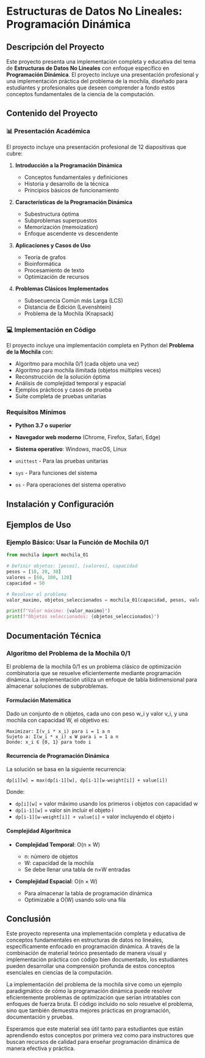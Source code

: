 # Estructuras de Datos No Lineales: Programación Dinámica

## Descripción del Proyecto

Este proyecto presenta una implementación completa y educativa del tema de **Estructuras de Datos No Lineales** con enfoque específico en **Programación Dinámica**. El proyecto incluye una presentación profesional y una implementación práctica del problema de la mochila, diseñado para estudiantes y profesionales que deseen comprender a fondo estos conceptos fundamentales de la ciencia de la computación.

## Contenido del Proyecto

### 📊 Presentación Académica

El proyecto incluye una presentación profesional de 12 diapositivas que cubre:

1. **Introducción a la Programación Dinámica**
   - Conceptos fundamentales y definiciones
   - Historia y desarrollo de la técnica
   - Principios básicos de funcionamiento

2. **Características de la Programación Dinámica**
   - Subestructura óptima
   - Subproblemas superpuestos
   - Memorización (memoization)
   - Enfoque ascendente vs descendente

3. **Aplicaciones y Casos de Uso**
   - Teoría de grafos
   - Bioinformática
   - Procesamiento de texto
   - Optimización de recursos

4. **Problemas Clásicos Implementados**
   - Subsecuencia Común más Larga (LCS)
   - Distancia de Edición (Levenshtein)
   - Problema de la Mochila (Knapsack)

### 💻 Implementación en Código

El proyecto incluye una implementación completa en Python del **Problema de la Mochila** con:

- Algoritmo para mochila 0/1 (cada objeto una vez)
- Algoritmo para mochila ilimitada (objetos múltiples veces)
- Reconstrucción de la solución óptima
- Análisis de complejidad temporal y espacial
- Ejemplos prácticos y casos de prueba
- Suite completa de pruebas unitarias


### Requisitos Mínimos

- **Python 3.7 o superior**
- **Navegador web moderno** (Chrome, Firefox, Safari, Edge)
- **Sistema operativo**: Windows, macOS, Linux


- `unittest` - Para las pruebas unitarias
- `sys` - Para funciones del sistema
- `os` - Para operaciones del sistema operativo

## Instalación y Configuración



## Ejemplos de Uso

### Ejemplo Básico: Usar la Función de Mochila 0/1

```python
from mochila import mochila_01

# Definir objetos: [pesos], [valores], capacidad
pesos = [10, 20, 30]
valores = [60, 100, 120]
capacidad = 50

# Resolver el problema
valor_maximo, objetos_seleccionados = mochila_01(capacidad, pesos, valores)

print(f"Valor máximo: {valor_maximo}")
print(f"Objetos seleccionados: {objetos_seleccionados}")
```



## Documentación Técnica

### Algoritmo del Problema de la Mochila 0/1

El problema de la mochila 0/1 es un problema clásico de optimización combinatoria que se resuelve eficientemente mediante programación dinámica. La implementación utiliza un enfoque de tabla bidimensional para almacenar soluciones de subproblemas.

#### Formulación Matemática

Dado un conjunto de n objetos, cada uno con peso w_i y valor v_i, y una mochila con capacidad W, el objetivo es:

```
Maximizar: Σ(v_i * x_i) para i = 1 a n
Sujeto a: Σ(w_i * x_i) ≤ W para i = 1 a n
Donde: x_i ∈ {0, 1} para todo i
```

#### Recurrencia de Programación Dinámica

La solución se basa en la siguiente recurrencia:

```
dp[i][w] = max(dp[i-1][w], dp[i-1][w-weight[i]] + value[i])
```

Donde:
- `dp[i][w]` = valor máximo usando los primeros i objetos con capacidad w
- `dp[i-1][w]` = valor sin incluir el objeto i
- `dp[i-1][w-weight[i]] + value[i]` = valor incluyendo el objeto i

#### Complejidad Algorítmica

- **Complejidad Temporal**: O(n × W)
  - n: número de objetos
  - W: capacidad de la mochila
  - Se debe llenar una tabla de n×W entradas

- **Complejidad Espacial**: O(n × W)
  - Para almacenar la tabla de programación dinámica
  - Optimizable a O(W) usando solo una fila


## Conclusión

Este proyecto representa una implementación completa y educativa de conceptos fundamentales en estructuras de datos no lineales, específicamente enfocado en programación dinámica. A través de la combinación de material teórico presentado de manera visual y implementación práctica con código bien documentado, los estudiantes pueden desarrollar una comprensión profunda de estos conceptos esenciales en ciencias de la computación.

La implementación del problema de la mochila sirve como un ejemplo paradigmático de cómo la programación dinámica puede resolver eficientemente problemas de optimización que serían intratables con enfoques de fuerza bruta. El código incluido no solo resuelve el problema, sino que también demuestra mejores prácticas en programación, documentación y pruebas.

Esperamos que este material sea útil tanto para estudiantes que están aprendiendo estos conceptos por primera vez como para instructores que buscan recursos de calidad para enseñar programación dinámica de manera efectiva y práctica.

